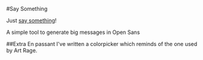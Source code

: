 #Say Something

Just [say something](http://framp.me/say-something)!

A simple tool to generate big messages in Open Sans

##Extra
En passant I've written a colorpicker which reminds of the one used by Art Rage.

